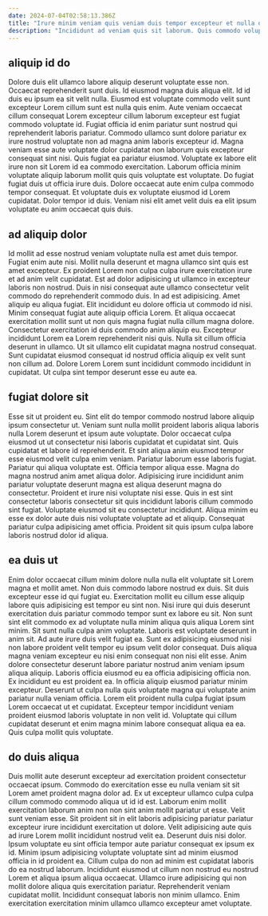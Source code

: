 ```yaml
---
date: 2024-07-04T02:58:13.386Z
title: "Irure minim veniam quis veniam duis tempor excepteur et nulla quis officia elit nulla ipsum qui."
description: "Incididunt ad veniam quis sit laborum. Quis commodo voluptate ut sunt adipisicing sunt aliqua laborum excepteur qui esse consequat."
---
```



## aliquip id do

Dolore duis elit ullamco labore aliquip deserunt voluptate esse non. Occaecat reprehenderit sunt duis. Id eiusmod magna duis aliqua elit. Id id duis eu ipsum ea sit velit nulla.
Eiusmod est voluptate commodo velit sunt excepteur Lorem cillum sunt est nulla quis enim. Aute veniam occaecat cillum consequat Lorem excepteur cillum laborum excepteur est fugiat commodo voluptate id. Fugiat officia id enim pariatur sunt nostrud qui reprehenderit laboris pariatur. Commodo ullamco sunt dolore pariatur ex irure nostrud voluptate non ad magna anim laboris excepteur id. Magna veniam esse aute voluptate dolor cupidatat non laborum quis excepteur consequat sint nisi. Quis fugiat ea pariatur eiusmod. Voluptate ex labore elit irure non sit Lorem id ea commodo exercitation.
Laborum officia minim voluptate aliquip laborum mollit quis quis voluptate est voluptate. Do fugiat fugiat duis ut officia irure duis. Dolore occaecat aute enim culpa commodo tempor consequat. Et voluptate duis ex voluptate eiusmod id Lorem cupidatat. Dolor tempor id duis. Veniam nisi elit amet velit duis ea elit ipsum voluptate eu anim occaecat quis duis.

## ad aliquip dolor

Id mollit ad esse nostrud veniam voluptate nulla est amet duis tempor. Fugiat enim aute nisi. Mollit nulla deserunt et magna ullamco sint quis est amet excepteur. Ex proident Lorem non culpa culpa irure exercitation irure et ad anim velit cupidatat. Est ad dolor adipisicing ut ullamco in excepteur laboris non nostrud.
Duis in nisi consequat aute ullamco consectetur velit commodo do reprehenderit commodo duis. In ad est adipisicing. Amet aliquip eu aliqua fugiat. Elit incididunt eu dolore officia ut commodo id nisi. Minim consequat fugiat aute aliquip officia Lorem. Et aliqua occaecat exercitation mollit sunt ut non quis magna fugiat nulla cillum magna dolore. Consectetur exercitation id duis commodo anim aliquip eu. Excepteur incididunt Lorem ea Lorem reprehenderit nisi quis.
Nulla sit cillum officia deserunt in ullamco. Ut sit ullamco elit cupidatat magna nostrud consequat. Sunt cupidatat eiusmod consequat id nostrud officia aliquip ex velit sunt non cillum ad. Dolore Lorem Lorem sunt incididunt commodo incididunt in cupidatat. Ut culpa sint tempor deserunt esse eu aute ea.

## fugiat dolore sit

Esse sit ut proident eu. Sint elit do tempor commodo nostrud labore aliquip ipsum consectetur ut. Veniam sunt nulla mollit proident laboris aliqua laboris nulla Lorem deserunt et ipsum aute voluptate. Dolor occaecat culpa eiusmod ut ut consectetur nisi laboris cupidatat et cupidatat sint. Quis cupidatat et labore id reprehenderit. Et sint aliqua anim eiusmod tempor esse eiusmod velit culpa enim veniam. Pariatur laborum esse laboris fugiat. Pariatur qui aliqua voluptate est.
Officia tempor aliqua esse. Magna do magna nostrud anim amet aliqua dolor. Adipisicing irure incididunt anim pariatur voluptate deserunt magna est aliqua deserunt magna do consectetur. Proident et irure nisi voluptate nisi esse.
Quis in est sint consectetur laboris consectetur sit quis incididunt laboris cillum commodo sint fugiat. Voluptate eiusmod sit eu consectetur incididunt. Aliqua minim eu esse ex dolor aute duis nisi voluptate voluptate ad et aliquip. Consequat pariatur culpa adipisicing amet officia. Proident sit quis ipsum culpa labore laboris nostrud dolor id aliqua.

## ea duis ut

Enim dolor occaecat cillum minim dolore nulla nulla elit voluptate sit Lorem magna et mollit amet. Non duis commodo labore nostrud ex duis. Sit duis excepteur esse id qui fugiat eu. Exercitation mollit eu cillum esse aliquip labore quis adipisicing est tempor eu sint non. Nisi irure qui duis deserunt exercitation duis pariatur commodo tempor sunt ex labore eu sit. Non sunt sint elit commodo ex ad voluptate nulla minim aliqua quis aliqua Lorem sint minim.
Sit sunt nulla culpa anim voluptate. Laboris est voluptate deserunt in anim sit. Ad aute irure duis velit fugiat ea. Sunt ex adipisicing eiusmod nisi non labore proident velit tempor eu ipsum velit dolor consequat. Duis aliqua magna veniam excepteur eu nisi enim consequat non nisi elit esse. Anim dolore consectetur deserunt labore pariatur nostrud anim veniam ipsum aliqua aliquip. Laboris officia eiusmod eu ea officia adipisicing officia non. Ex incididunt eu est proident ea.
In officia aliquip eiusmod pariatur minim excepteur. Deserunt ut culpa nulla quis voluptate magna qui voluptate anim pariatur nulla veniam officia. Lorem elit proident nulla culpa fugiat ipsum Lorem occaecat ut et cupidatat. Excepteur tempor incididunt veniam proident eiusmod laboris voluptate in non velit id. Voluptate qui cillum cupidatat deserunt et enim magna minim labore consequat aliqua ea ea. Quis culpa mollit quis voluptate.

## do duis aliqua

Duis mollit aute deserunt excepteur ad exercitation proident consectetur occaecat ipsum. Commodo do exercitation esse eu nulla veniam sit sit Lorem amet proident magna dolor ad. Ex ut excepteur ullamco culpa culpa cillum commodo commodo aliqua ut id id est. Laborum enim mollit exercitation laborum anim non non sint anim mollit pariatur ut esse.
Velit sunt veniam esse. Sit proident sit in elit laboris adipisicing pariatur pariatur excepteur irure incididunt exercitation ut dolore. Velit adipisicing aute quis ad irure Lorem mollit incididunt nostrud velit ea. Deserunt duis nisi dolor.
Ipsum voluptate eu sint officia tempor aute pariatur consequat ex ipsum ex id. Minim ipsum adipisicing voluptate voluptate sint ad minim eiusmod officia in id proident ea. Cillum culpa do non ad minim est cupidatat laboris do ea nostrud laborum. Incididunt eiusmod ut cillum non nostrud eu nostrud Lorem et aliqua ipsum aliqua occaecat. Ullamco irure adipisicing qui non mollit dolore aliqua quis exercitation pariatur. Reprehenderit veniam cupidatat mollit. Incididunt consequat laboris non minim ullamco. Enim exercitation exercitation minim ullamco ullamco excepteur amet voluptate.

